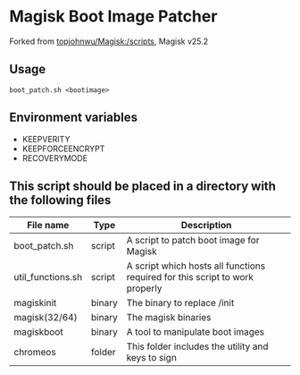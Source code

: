 # Magisk Boot Image Patcher

Forked from [topjohnwu/Magisk:/scripts](https://github.com/topjohnwu/Magisk/tree/v25.2/scripts), Magisk v25.2


## Usage
```shell
boot_patch.sh <bootimage>
```

## Environment variables
- KEEPVERITY
- KEEPFORCEENCRYPT
- RECOVERYMODE


## This script should be placed in a directory with the following files

| File name         | Type   | Description                                                                  |
| ----------------- | ------ | ---------------------------------------------------------------------------- |
| boot_patch.sh     | script | A script to patch boot image for Magisk                                      |
| util_functions.sh | script | A script which hosts all functions required for this script to work properly |
| magiskinit        | binary | The binary to replace /init                                                  |
| magisk(32/64)     | binary | The magisk binaries                                                          |
| magiskboot        | binary | A tool to manipulate boot images                                             |
| chromeos          | folder | This folder includes the utility and keys to sign                            |
